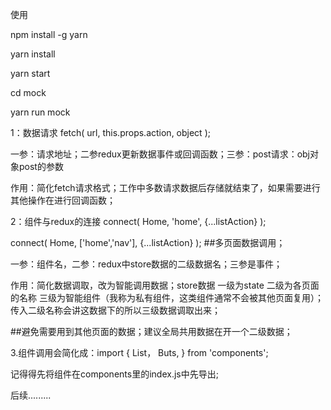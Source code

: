 

使用

npm install -g yarn

yarn install

yarn start

cd mock

yarn run mock


1：数据请求
fetch( url, this.props.action, object );

一参：请求地址；二参redux更新数据事件或回调函数；三参：post请求：obj对象post的参数

作用：简化fetch请求格式；工作中多数请求数据后存储就结束了，如果需要进行其他操作在进行回调函数；



2：组件与redux的连接
connect( Home, 'home', {...listAction} );

connect( Home, ['home','nav'], {...listAction} );  ##多页面数据调用；

一参：组件名，二参：redux中store数据的二级数据名；三参是事件；

作用：简化数据调取，改为智能调用数据；store数据 一级为state 二级为各页面的名称 三级为智能组件（我称为私有组件，这类组件通常不会被其他页面复用）；传入二级名称会讲这数据下的所以三级数据调取出来；

##避免需要用到其他页面的数据；建议全局共用数据在开一个二级数据；


3.组件调用会简化成：import { List， Buts, } from 'components';

记得得先将组件在components里的index.js中先导出;


后续.........